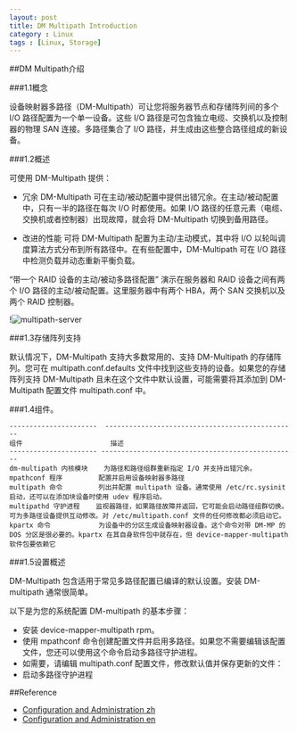 ```yaml
---
layout: post
title: DM Multipath Introduction
category : Linux
tags : [Linux, Storage]
---
```


##DM Multipath介绍

###1.1概念

设备映射器多路径（DM-Multipath）可让您将服务器节点和存储阵列间的多个 I/O 路径配置为一个单一设备。这些 I/O 路径是可包含独立电缆、交换机以及控制器的物理 SAN 连接。多路径集合了 I/O 路径，并生成由这些整合路径组成的新设备。

###1.2概述

可使用 DM-Multipath 提供：

* 冗余
DM-Multipath 可在主动/被动配置中提供出错冗余。在主动/被动配置中，只有一半的路径在每次 I/O 时都使用。如果 I/O 路径的任意元素（电缆、交换机或者控制器）出现故障，就会将 DM-Multipath 切换到备用路径。

* 改进的性能
可将 DM-Multipath 配置为主动/主动模式，其中将 I/O 以轮叫调度算法方式分布到所有路径中。在有些配置中，DM-Multipath 可在 I/O 路径中检测负载并动态重新平衡负载。

“带一个 RAID 设备的主动/被动多路径配置” 演示在服务器和 RAID 设备之间有两个 I/O 路径的主动/被动配置。这里服务器中有两个 HBA，两个 SAN 交换机以及两个 RAID 控制器。

!![multipath-server](http://dylanninin.com/assets/images/2013/multipath-server1.png)

###1.3存储阵列支持

默认情况下，DM-Multipath 支持大多数常用的、支持 DM-Multipath 的存储阵列。您可在 multipath.conf.defaults 文件中找到这些支持的设备。如果您的存储阵列支持 DM-Multipath 且未在这个文件中默认设置，可能需要将其添加到 DM-Multipath 配置文件 multipath.conf 中。

###1.4组件。


	----------------------  ------------------------------------------------
	组件	 					描述	
	---------------------- -------------------------------------------------
	dm-multipath 内核模块	 为路径和路径组群重新指定 I/O 并支持出错冗余。
	mpathconf 程序	 	 配置并启用设备映射器多路径
	multipath 命令		 列出并配置 multipath 设备。通常使用 /etc/rc.sysinit 启动，还可以在添加块设备时使用 udev 程序启动。
	multipathd 守护进程	   监视器路径，如果路径故障并返回，它可能会启动路径组群切换。可为多路径设备提供互动修改。对 /etc/multipath.conf 文件的任何修改都必须启动它。
	kpartx 命令	 		 为设备中的分区生成设备映射器设备。这个命令对带 DM-MP 的 DOS 分区是很必要的。kpartx 在其自身软件包中就存在，但 device-mapper-multipath 软件包要依赖它

###1.5设置概述

DM-Multipath 包含适用于常见多路径配置已编译的默认设置。安装 DM-multipath 通常很简单。

以下是为您的系统配置 DM-multipath 的基本步骤：

* 安装 device-mapper-multipath rpm。
* 使用 mpathconf 命令创建配置文件并启用多路径。如果您不需要编辑该配置文件，您还可以使用这个命令启动多路径守护进程。
* 如需要，请编辑 multipath.conf 配置文件，修改默认值并保存更新的文件：
* 启动多路径守护进程

##Reference

* [Configuration and Administration zh ](https://access.redhat.com/site/documentation/zh-CN/Red_Hat_Enterprise_Linux/6/html-single/DM_Multipath/)
* [Configuration and Administration en ](https://access.redhat.com/site/documentation/en-US/Red_Hat_Enterprise_Linux/6/html-single/DM_Multipath/index.html)
